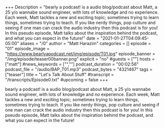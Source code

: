 +++
Description = "bearly a podcast! is a audio blog/podcast about Matt, a 25 y/o wannabe sound engineer, with lots of knowledge and no experience. Each week, Matt tackles a new and exciting topic; sometimes trying to learn things, sometimes trying to teach. If you like nerdy things, pop culture and seeing if one man can crack the audio industry then this podcast is for you! In this pseudo episode, Matt talks about the inspiration behind the podcast, and what you can expect in the future!"
date = "2021-01-27T04:09:45-05:00"
aliases = "/0"
author = "Matt Harazim"
categories = []
episode = "01"
episode_image = "https://www.bearlyapodcast.net/img/episode/T01.jpg"
episode_banner = "/img/episode/teaser00banner.png"
explicit = "no"
#guests = [""]
hosts = ["matt"]
#news_keywords = ["",""]
podcast_duration = "00:02:56"
podcast_file = "/audio/BAP_T01.mp3"
podcast_bytes = "4321467"
tags = ["teaser"]
title = "Let's Talk About Stuff"
#transcript = "/transcripts/Episode0.txt"
#upcoming = false
+++

bearly a podcast! is a audio blog/podcast about Matt, a 25 y/o wannabe sound engineer, with lots of knowledge and no experience. Each week, Matt tackles a new and exciting topic; sometimes trying to learn things, sometimes trying to teach. If you like nerdy things, pop culture and seeing if one man can crack the audio industry then this podcast is for you! In this pseudo episode, Matt talks about the inspiration behind the podcast, and what you can expect in the future! 
